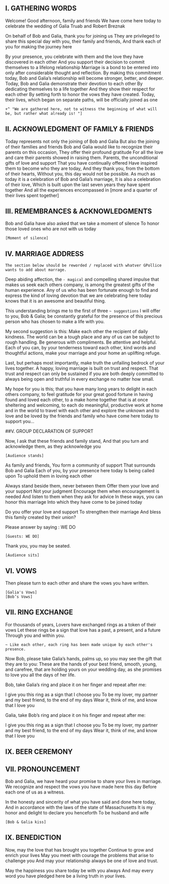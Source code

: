 ## I. GATHERING WORDS

Welcome! Good afternoon, family and friends
We have come here today to celebrate the wedding
of Galia Truab and Robert Breznak

On behalf of Bob and Galia, thank you for joining us
They are privileged to share this special day with you, their family and friends,
And thank each of you for making the journey here

By your presence, you celebrate with them
and the love they have discovered in each other
And you support their decision to commit themselves to a lifelong relationship
Marriage is a bond to be entered into only after considerable thought and reflection.
By making this commitment today, Bob and Galia’s relationship
will become stronger, better, and deeper.
Today, Bob and Galia demonstrate their devotion to each other
By dedicating themselves to a life together
And they show their respect for each other
By setting forth to honor the vows they have created.
Today, their lives, which began on separate paths, will be officially joined as one

```+^ "We are gathered here, not to witness the beginning of what will be, but rather what already is! "]```

## II. ACKNOWLEDGMENT OF FAMILY & FRIENDS

Today represents not only the joining of Bob and Galia
But also the joining of their families and friends
Bob and Galia would like to recognize their parents on this occasion,
They offer their profound gratitude
For all the love and care their parents showed in raising them.
Parents, the unconditional gifts of love and support
That you have continually offered
Have inspired them to become who they are today,
And they thank you, from the bottom of their hearts,
Without you, this day would not be possible.
As much as today it is a celebration of Bob and Galia’s marriage,
It is also a celebration of their love,
Which is built upon the last seven years they have spent together
And all the experiences encompassed in [more and a quarter of their lives spent together]

## III. REMEMBRANCES & ACKNOWLEDGMENTS

Bob and Galia have also asked that we take a moment  of silence
To honor those loved ones who are not with us today

    [Moment of silence]

## IV. MARRIAGE ADDRESS

```The section below should be reworded / replaced with whatver GPollice wants to add about marrage.```

Deep abiding affection,
the ```- magical``` and compelling shared impulse that makes us seek each others company,
is among the greatest gifts of the human experience.
Any of us who has been fortunate enough to find and express
the kind of loving devotion that we are celebrating here today
knows that it is an awesome and beautiful thing.

This understanding brings me to the first of three ```~ suggestions```
I will offer to you, Bob & Galia; be constantly grateful for the presence of this precious person
who has chosen to make a life with you.

My second suggestion is this:
Make each other the recipient of daily kindness.
The world can be a tough place and any of us can be subject to rough handling.
Be generous with compliments.
Be attentive and helpful.
Each of you can, by your tenderness toward each other,
kind words and thoughtful actions,
make your marriage and your home an uplifting refuge.

Last, but perhaps most importantly,
make truth the unfailing bedrock of your lives together.
A happy, loving marriage is built on trust and respect.
That trust and respect can only be sustained
if you are both deeply committed to always being open and truthful
in every exchange no matter how small.

My hope for you is this;
that you have many long years to delight in each others company,
to feel gratitude for your great good fortune
in having found and loved each other,
to a make home together that is at once sheltering and welcoming,
to each do meaningful, productive work at home and in the world
to travel with each other and explore the unknown
and to love and be loved by the friends and family
who have come here today to support you…

##V. GROUP DECLARATION OF SUPPORT

Now, I ask that these friends and family stand,
And that you turn and acknowledge them, as they acknowledge you

    [Audience stands]

As family and friends,
You form a community of support
That surrounds Bob and Galia
Each of you, by your presence here today
Is being called upon
To uphold them in loving each other

Always stand beside them, never between them
Offer them your love and your support
Not your judgment
Encourage them when encouragement is needed
And listen to them when they ask for advice
In these ways, you can honor this marriage
Into which they have come to be joined today

Do you offer your love and support
To strengthen their marriage
And bless this family created by their union?

Please answer by saying : WE DO

    [Guests: WE DO]

Thank you, you may be seated.

    [Audience sits]

## VI. VOWS

Then please turn to each other and share the vows you have written.

    [Galia's Vows]
    [Bob’s Vows]

## VII. RING EXCHANGE

For thousands of years,
Lovers have exchanged rings as a token of their vows
Let these rings be a sign that love has a past, a present, and a future
Through you and within you.

```~ Like each other, each ring has been made unique by each other's presence.```

Now Bob, please take Galia’s hands, palms up, so you may see the gift that they are to you:
These are the hands of your best friend, smooth, young, and carefree,
that are holding yours on your wedding day,
as she promises to love you all the days of her life.

Bob, take Galia’s ring and place it on her finger and repeat after me:

I give you this ring as a sign that I choose you To be my lover, my partner and my best friend, to the end of my days Wear it, think of me, and know that I love you

Galia, take Bob’s ring and place it on his finger and repeat after me:

I give you this ring as a sign that I choose you To be my lover, my partner and my best friend, to the end of my days Wear it, think of me, and know that I love you

## IX. BEER CEREMONY

## VII. PRONOUNCEMENT
Bob and Galia, we have heard your promise to share your lives in marriage.
We recognize and respect the vows you have made here this day
Before each one of us as a witness.

In the honesty and sincerity of what you have said and done here today,
And in accordance with the laws of the state of Massachusetts
It is my honor and delight to declare you henceforth To be husband and wife 

    [Bob & Galia kiss]

## IX. BENEDICTION

Now, may the love that has brought you together
Continue to grow and enrich your lives
May you meet with courage the problems that arise to challenge you
And may your relationship always be one of love and trust.

May the happiness you share today be with you always
And may every word you have pledged here be a living truth in your lives.